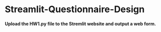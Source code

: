 # Streamlit-Questionnaire-Design
#### Upload the HW1.py file to the Stremlit website and output a web form.
